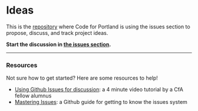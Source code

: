 # Ideas

This is the [repository](https://help.github.com/articles/github-glossary#repository) where Code for Portland is using the issues section to propose, discuss, and track project ideas.

**Start the discussion in [the issues section](https://github.com/CodeForPortland/ideas/issues).**

---

### Resources

Not sure how to get started? Here are some resources to help!

* [Using Github Issues for discussion](https://www.youtube.com/watch?v=KlrJVSJRUN4): a 4 minute video tutorial by a CfA fellow alumnus
* [Mastering Issues](https://guides.github.com/features/issues/): a Github guide for getting to know the issues system
